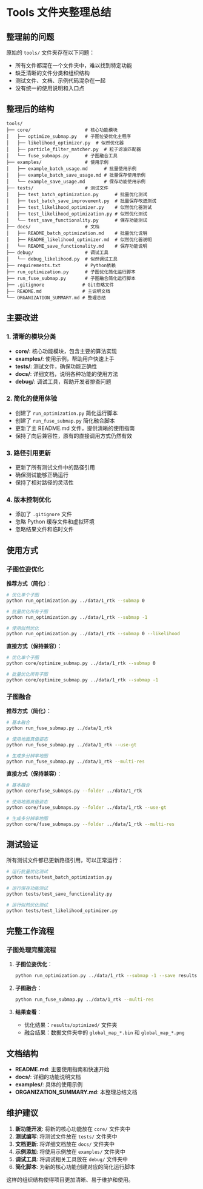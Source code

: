 # Tools 文件夹整理总结

## 整理前的问题

原始的 `tools/` 文件夹存在以下问题：
- 所有文件都混在一个文件夹中，难以找到特定功能
- 缺乏清晰的文件分类和组织结构
- 测试文件、文档、示例代码混杂在一起
- 没有统一的使用说明和入口点

## 整理后的结构

```
tools/
├── core/                    # 核心功能模块
│   ├── optimize_submap.py   # 子图位姿优化主程序
│   ├── likelihood_optimizer.py  # 似然优化器
│   ├── particle_filter_matcher.py  # 粒子滤波匹配器
│   └── fuse_submaps.py      # 子图融合工具
├── examples/                # 使用示例
│   ├── example_batch_usage.md      # 批量使用示例
│   ├── example_batch_save_usage.md # 批量保存使用示例
│   └── example_save_usage.md       # 保存功能使用示例
├── tests/                   # 测试文件
│   ├── test_batch_optimization.py      # 批量优化测试
│   ├── test_batch_save_improvement.py  # 批量保存改进测试
│   ├── test_likelihood_optimizer.py    # 似然优化器测试
│   ├── test_likelihood_optimization.py # 似然优化测试
│   └── test_save_functionality.py      # 保存功能测试
├── docs/                    # 文档
│   ├── README_batch_optimization.md    # 批量优化说明
│   ├── README_likelihood_optimizer.md  # 似然优化器说明
│   └── README_save_functionality.md    # 保存功能说明
├── debug/                   # 调试工具
│   └── debug_likelihood.py  # 似然调试工具
├── requirements.txt         # Python依赖
├── run_optimization.py      # 子图优化简化运行脚本
├── run_fuse_submap.py       # 子图融合简化运行脚本
├── .gitignore              # Git忽略文件
├── README.md               # 主说明文档
└── ORGANIZATION_SUMMARY.md # 整理总结
```

## 主要改进

### 1. 清晰的模块分类
- **core/**: 核心功能模块，包含主要的算法实现
- **examples/**: 使用示例，帮助用户快速上手
- **tests/**: 测试文件，确保功能正确性
- **docs/**: 详细文档，说明各种功能的使用方法
- **debug/**: 调试工具，帮助开发者排查问题

### 2. 简化的使用体验
- 创建了 `run_optimization.py` 简化运行脚本
- 创建了 `run_fuse_submap.py` 简化融合脚本
- 更新了主 README.md 文件，提供清晰的使用指南
- 保持了向后兼容性，原有的直接调用方式仍然有效

### 3. 路径引用更新
- 更新了所有测试文件中的路径引用
- 确保测试能够正确运行
- 保持了相对路径的灵活性

### 4. 版本控制优化
- 添加了 `.gitignore` 文件
- 忽略 Python 缓存文件和虚拟环境
- 忽略结果文件和临时文件

## 使用方式

### 子图位姿优化

**推荐方式（简化）**：
```bash
# 优化单个子图
python run_optimization.py ../data/1_rtk --submap 0

# 批量优化所有子图
python run_optimization.py ../data/1_rtk --submap -1

# 使用似然优化
python run_optimization.py ../data/1_rtk --submap 0 --likelihood
```

**直接方式（保持兼容）**：
```bash
# 优化单个子图
python core/optimize_submap.py ../data/1_rtk --submap 0

# 批量优化所有子图
python core/optimize_submap.py ../data/1_rtk --submap -1
```

### 子图融合

**推荐方式（简化）**：
```bash
# 基本融合
python run_fuse_submap.py ../data/1_rtk

# 使用地面真值姿态
python run_fuse_submap.py ../data/1_rtk --use-gt

# 生成多分辨率地图
python run_fuse_submap.py ../data/1_rtk --multi-res
```

**直接方式（保持兼容）**：
```bash
# 基本融合
python core/fuse_submaps.py --folder ../data/1_rtk

# 使用地面真值姿态
python core/fuse_submaps.py --folder ../data/1_rtk --use-gt

# 生成多分辨率地图
python core/fuse_submaps.py --folder ../data/1_rtk --multi-res
```

## 测试验证

所有测试文件都已更新路径引用，可以正常运行：

```bash
# 运行批量优化测试
python tests/test_batch_optimization.py

# 运行保存功能测试
python tests/test_save_functionality.py

# 运行似然优化测试
python tests/test_likelihood_optimizer.py
```

## 完整工作流程

### 子图处理完整流程

1. **子图位姿优化**：
   ```bash
   python run_optimization.py ../data/1_rtk --submap -1 --save results/optimized
   ```

2. **子图融合**：
   ```bash
   python run_fuse_submap.py ../data/1_rtk --multi-res
   ```

3. **结果查看**：
   - 优化结果：`results/optimized/` 文件夹
   - 融合结果：数据文件夹中的 `global_map_*.bin` 和 `global_map_*.png`

## 文档结构

- **README.md**: 主要使用指南和快速开始
- **docs/**: 详细的功能说明文档
- **examples/**: 具体的使用示例
- **ORGANIZATION_SUMMARY.md**: 本整理总结文档

## 维护建议

1. **新功能开发**: 将新的核心功能放在 `core/` 文件夹中
2. **测试编写**: 将测试文件放在 `tests/` 文件夹中
3. **文档更新**: 将详细文档放在 `docs/` 文件夹中
4. **示例添加**: 将使用示例放在 `examples/` 文件夹中
5. **调试工具**: 将调试相关工具放在 `debug/` 文件夹中
6. **简化脚本**: 为新的核心功能创建对应的简化运行脚本

这样的组织结构使得项目更加清晰、易于维护和使用。 